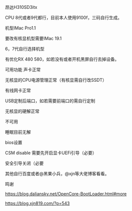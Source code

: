 昂达H310SD3itx

CPU 8代或者9代都行，目前本人使用9100f，三码自行生成。

机型IMac Pro1.1

要改有核显机型需要IMac 19.1

6，7代自行选择机型

有优化RX 480 580，如若没有或者开机黑屏自行去掉设备。


可用功能
声卡正常

无核显的CPU电源管理正常（有核显需自行改SSDT）

有线网卡正常

USB定制后端口，如若需要前端口的需自行定制

无核显的硬解正常


不可用

睡眠目前无解


bios设置

CSM disable 需要先开启显卡UEFi引导（必要）

安全引导关闭（必要

其他自行百度或者@黑果小兵，@xjn等大佬博客看看。

鸣谢

https://blog.daliansky.net/OpenCore-BootLoader.html#more

https://blog.xjn819.com/?p=543







